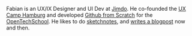 Fabian is an UX/IX Designer and UI Dev at [Jimdo](http://www.jimdo.com).
He co-founded the [UX Camp Hamburg](http://uxcamphh.org) and developed [Github from Scratch](https://opentechschool.github.io/github-from-scratch/)
for the [OpenTechSchool](http://www.opentechschool.org/).
He likes to do [sketchnotes](https://www.flickr.com/photos/filtercake), and [writes a blogpost](http://filtercake.com/paper-prototypes-1/) now and then.
